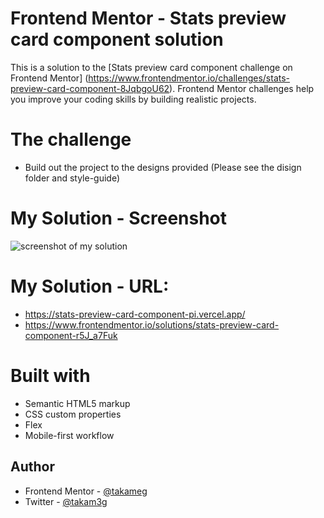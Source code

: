 # Frontend Mentor - Stats preview card component solution
This is a solution to the [Stats preview card component challenge on Frontend Mentor]
(https://www.frontendmentor.io/challenges/stats-preview-card-component-8JqbgoU62).
Frontend Mentor challenges help you improve your coding skills by building realistic projects. 

# The challenge
- Build out the project to the designs provided (Please see the disign folder and style-guide)

# My Solution - Screenshot
![screenshot of my solution](https://user-images.githubusercontent.com/64088280/116461797-88593e00-a81d-11eb-8240-b81483bd71e9.png)

# My Solution - URL: 
- https://stats-preview-card-component-pi.vercel.app/
- https://www.frontendmentor.io/solutions/stats-preview-card-component-r5J_a7Fuk

# Built with
- Semantic HTML5 markup
- CSS custom properties
- Flex
- Mobile-first workflow

## Author
- Frontend Mentor - [@takameg](https://www.frontendmentor.io/profile/takameg)
- Twitter - [@takam3g](https://www.twitter.com/takam3g)